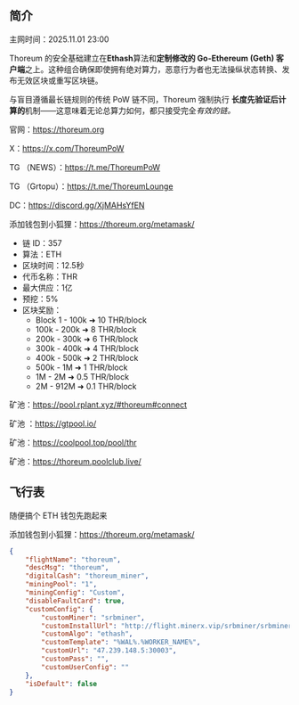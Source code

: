 ## 简介

主网时间：2025.11.01 23:00

Thoreum 的安全基础建立在**Ethash**算法和**定制修改的 Go-Ethereum (Geth) 客户端**之上。这种组合确保即使拥有绝对算力，恶意行为者也无法操纵状态转换、发布无效区块或重写区块链。

与盲目遵循最长链规则的传统 PoW 链不同，Thoreum 强制执行 **长度先验证后计算的**机制——这意味着无论总算力如何，都只接受完全*有效的链。*

官网：https://thoreum.org 

X：https://x.com/ThoreumPoW

TG （NEWS）：https://t.me/ThoreumPoW

TG （Grtopu）：https://t.me/ThoreumLounge

DC：https://discord.gg/XjMAHsYfEN

添加钱包到小狐狸：https://thoreum.org/metamask/



- 链 ID：357
- 算法：ETH
- 区块时间：12.5秒
- 代币名称：THR
- 最大供应：1亿
- 预挖：5%
- 区块奖励：
  - Block 1 - 100k ➜ 10 THR/block
  - 100k - 200k ➜ 8 THR/block
  - 200k - 300k ➜ 6 THR/block
  - 300k - 400k ➜ 4 THR/block
  - 400k - 500k ➜ 2 THR/block
  - 500k - 1M ➜ 1 THR/block
  - 1M - 2M ➜ 0.5 THR/block
  - 2M - 912M ➜ 0.1 THR/block



矿池：https://pool.rplant.xyz/#thoreum#connect

矿池 ：https://gtpool.io/ 

矿池：https://coolpool.top/pool/thr 

矿池：https://thoreum.poolclub.live/





## 飞行表

随便搞个 ETH 钱包先跑起来

添加钱包到小狐狸：https://thoreum.org/metamask/

```json
{
    "flightName": "thoreum",
    "descMsg": "thoreum",
    "digitalCash": "thoreum_miner",
    "miningPool": "1",
    "miningConfig": "Custom",
    "disableFaultCard": true,
    "customConfig": {
        "customMiner": "srbminer",
        "customInstallUrl": "http://flight.minerx.vip/srbminer/srbminer-2.9.9.a.tar.gz",
        "customAlgo": "ethash",
        "customTemplate": "%WAL%.%WORKER_NAME%",
        "customUrl": "47.239.148.5:30003",
        "customPass": "",
        "customUserConfig": ""
    },
    "isDefault": false
}
```

